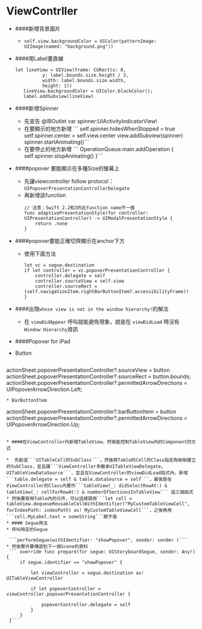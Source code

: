 # ViewContrller

* ####新增背景圖片
  * `self.view.backgroundColor = UIColor(patternImage: UIImage(named: "background.png"))`
* ####用Label畫直線
  ```
  let lineView = UIView(frame: CGRect(x: 0, 
            y: label.bounds.size.height / 2,
            width: label.bounds.size.width,
            height: 1)) 
     lineView.backgroundColor = UIColor.blackColor();
     label.addSubview(lineView)
  ```
* ####新增Spinner
  * 先宣告 @IBOutlet var spinner:UIActivityIndicatorView!
  * 在要顯示的地方新增
    \`\`\`
    self.spinner.hidesWhenStopped = true
    self.spinner.center = self.view.center
    view.addSubview\(spinner\)
    spinner.startAnimating\(\)\`\`\`
  * 在要停止的地方新增
    \`\`\` 
    OperationQueue.main.addOperation {
       self.spinner.stopAnimating\(\)
    }\`\`\`
* ####popover 要能顯示在多種Size的螢幕上
  * 先讓viewcontroller follow protocol：`UIPopoverPresentationControllerDelegate`
  * 再新增該function 
    ```
    // 注意：Swift 2.2和3的此function name不一樣
    func adaptivePresentationStyle(for controller: UIPresentationController) -> UIModalPresentationStyle {
        return .none
    }
    ```
* ####popover要能正確切齊顯示在anchor下方
  * 使用下面方法
    ```
    let vc = segue.destination
    if let controller = vc.popoverPresentationController {
        controller.delegate = self
        controller.sourceView = self.view
        controller.sourceRect = (self.navigationItem.rightBarButtonItem?.accessibilityFrame)!
    }
    ```
* ####出現`whose view is not in the window hierarchy!`的解法

  * 在 `viewDidAppear` 呼叫就能避免現象，說是在 `viewDidLoad` 時沒有 `Window Hierarchy`資訊

* ####Popover for iPad

 * Button

   ```      
actionSheet.popoverPresentationController?.sourceView = button
actionSheet.popoverPresentationController?.sourceRect = button.bounds;
actionSheet.popoverPresentationController?.permittedArrowDirections = UIPopoverArrowDirection.Left;

   ```
 * BarButtonItem

   ```
actionSheet.popoverPresentationController?.barButtonItem = button
actionSheet.popoverPresentationController?.permittedArrowDirections = UIPopoverArrowDirection.Up;
   ```
   
* ####在ViewController內新增TableView，然後能控制TableView內的Component的方式
  
 *  先創造```UITableCell的SubClass```，然後將Table的Cell的Class指定為剛剛建立的SubClass，並且讓```ViewController多繼承UITableViewDelegate, UITableViewDataSource```，並且在ViewController的viewDidLoad函式內，新增```table.delegate = self & table.dataSource = self```，最後是在ViewController的Class內實作```tableView(_: didSelectRowAt:) & tableView(_: cellForRowAt:) & numberOfSectionsInTableView``` 這三個函式
 * 然後要取用Table內的元件，可以這樣調用```let cell = tableView.dequeueReusableCellWithIdentifier("MyCustomTableViewCell", forIndexPath: indexPath) as! MyCustomTableViewCell```，之後再用```cell.MyLabel.text = someString```賦予值
* #### Segue用法
  * 呼叫特定的Segue
  
    ```performSegue(withIdentifier: "showPopover", sender: sender )```
  * 然後實作要傳遞到下一個Scene的資料 
    ``` override func prepare(for segue: UIStoryboardSegue, sender: Any!){
        if segue.identifier == "showPopover" {
        
            let viewController = segue.destination as! UITableViewController
            
            if let popoverController = viewController.popoverPresentationController {
            
                popoverController.delegate = self
            }
        }
    }```